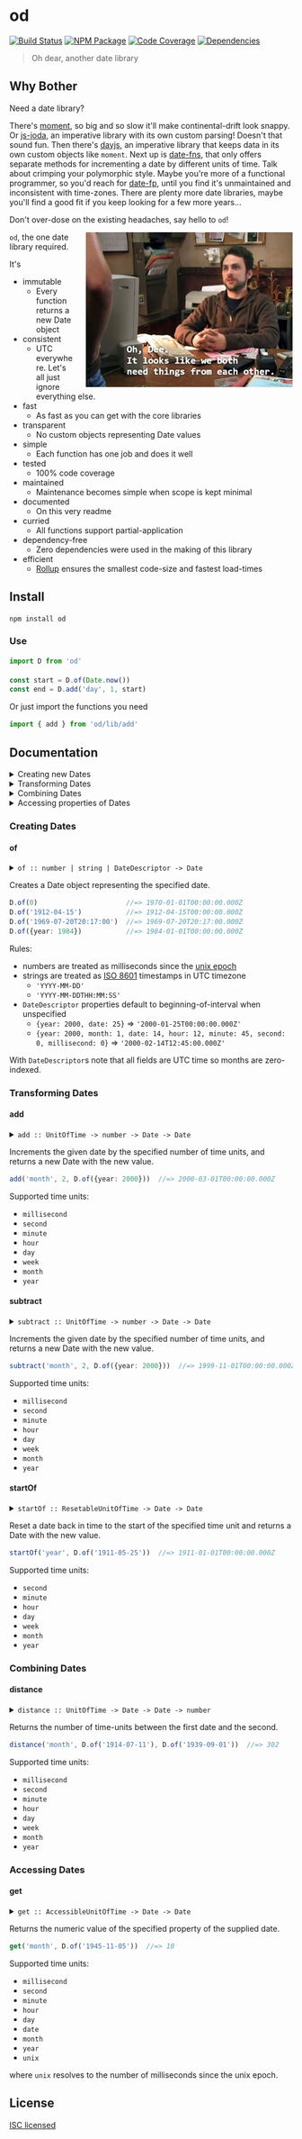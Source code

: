 # od
[![Build Status][]](https://travis-ci.org/strong-roots-capital/od)
[![NPM Package][]](https://npmjs.org/package/od)
[![Code Coverage][]](https://codecov.io/gh/strong-roots-capital/od)
[![Dependencies][]](https://david-dm.org/strong-roots-capital/od)

[Build Status]: https://travis-ci.org/strong-roots-capital/od.svg?branch=master
[NPM Package]: https://img.shields.io/npm/v/od.svg
[Code Coverage]: https://codecov.io/gh/strong-roots-capital/od/branch/master/graph/badge.svg
[Dependencies]: https://david-dm.org/strong-roots-capital/od/status.svg


> Oh dear, another date library

## Why Bother

Need a date library?

There's [moment], so big and so slow it'll make continental-drift look
snappy. Or [js-joda], an imperative library with its own custom
parsing! Doesn't that sound fun. Then there's [dayjs], an imperative
library that keeps data in its own custom objects like `moment`. Next
up is [date-fns], that only offers separate methods for incrementing a
date by different units of time. Talk about crimping your polymorphic
style. Maybe you're more of a functional programmer, so you'd reach
for [date-fp], until you find it's unmaintained and inconsistent with
time-zones. There are plenty more date libraries, maybe you'll find a
good fit if you keep looking for a few more years...

[moment]: https://github.com/moment/moment
[js-joda]: https://github.com/js-joda/js-joda
[dayjs]: https://github.com/iamkun/dayjs
[date-fns]: https://github.com/date-fns/date-fns
[date-fp]: https://github.com/cullophid/date-fp

Don't over-dose on the existing headaches, say hello to `od`!

<img align="right" src="img/oh-dee.jpg" height="275" style="padding-left: 20px">

`od`, the one date library required.

It's

- immutable
    - Every function returns a new Date object
- consistent
    - UTC everywhere. Let's all just ignore everything else.
- fast
    - As fast as you can get with the core libraries
- transparent
    - No custom objects representing Date values
- simple
    - Each function has one job and does it well
- tested
    - 100% code coverage
- maintained
    - Maintenance becomes simple when scope is kept minimal
- documented
    - On this very readme
- curried
    - All functions support partial-application
- dependency-free
    - Zero dependencies were used in the making of this library
- efficient
    - [Rollup](https://github.com/rollup/rollup) ensures the smallest code-size and fastest load-times


## Install

```shell
npm install od
```

### Use

```typescript
import D from 'od'

const start = D.of(Date.now())
const end = D.add('day', 1, start)
```

Or just import the functions you need

``` typescript
import { add } from 'od/lib/add'
```

## Documentation

<details><summary>Creating new Dates</summary>

- [`of`: Create a new Date from existing information](#of)

</details>

<details><summary>Transforming Dates</summary>

- [`add`: Add a time unit to a Date](#add)
- [`subtract`: Subtract a time unit from a Date](#subtract)
- [`startOf`: Wind a Date back to the start of specified time unit](#startOf)

</details>

<details><summary>Combining Dates</summary>

- [`distance`: Calculate the number of time-units between two dates](#distance)

</details>

<details><summary>Accessing properties of Dates</summary>

- [`get`: Access one field of an existing Date](#get)

</details>

### Creating Dates

#### of

<details><summary><code>of :: number | string | DateDescriptor -> Date</code></summary>

``` hs
of :: number -> Date
of :: string -> Date
of :: DateDescriptor -> Date
```

</details>

Creates a Date object representing the specified date.

``` typescript
D.of(0)                      //=> 1970-01-01T00:00:00.000Z
D.of('1912-04-15')           //=> 1912-04-15T00:00:00.000Z
D.of('1969-07-20T20:17:00')  //=> 1969-07-20T20:17:00.000Z
D.of({year: 1984})           //=> 1984-01-01T00:00:00.000Z
```

Rules:

- numbers are treated as milliseconds since the [unix epoch](https://en.wikipedia.org/wiki/Unix_time)
- strings are treated as [ISO 8601](https://en.wikipedia.org/wiki/ISO_8601) timestamps in UTC timezone
  - `'YYYY-MM-DD'`
  - `'YYYY-MM-DDTHH:MM:SS'`
- `DateDescriptor` properties default to beginning-of-interval when unspecified
  - `{year: 2000, date: 25}` => `'2000-01-25T00:00:00.000Z'`
  - `{year: 2000, month: 1, date: 14, hour: 12, minute: 45, second: 0, millisecond: 0}` => `'2000-02-14T12:45:00.000Z'`

With `DateDescriptor`s note that all fields are UTC time so months are
zero-indexed.

### Transforming Dates

#### add

<details><summary><code>add :: UnitOfTime -> number -> Date -> Date</code></summary>

``` hs
add :: UnitOfTime -> number -> Date -> Date
```

</details>

Increments the given date by the specified number of time units, and
returns a new Date with the new value.

``` typescript
add('month', 2, D.of({year: 2000}))  //=> 2000-03-01T00:00:00.000Z
```

Supported time units:

- `millisecond`
- `second`
- `minute`
- `hour`
- `day`
- `week`
- `month`
- `year`

#### subtract

<details><summary><code>subtract :: UnitOfTime -> number -> Date -> Date</code></summary>

``` hs
subtract :: UnitOfTime -> number -> Date -> Date
```

</details>

Increments the given date by the specified number of time units, and
returns a new Date with the new value.

``` typescript
subtract('month', 2, D.of({year: 2000}))  //=> 1999-11-01T00:00:00.000Z
```

Supported time units:

- `millisecond`
- `second`
- `minute`
- `hour`
- `day`
- `week`
- `month`
- `year`

#### startOf

<details><summary><code>startOf :: ResetableUnitOfTime -> Date -> Date</code></summary>

``` hs
startOf :: ResetableUnitOfTime -> Date -> Date
```

</details>

Reset a date back in time to the start of the specified time unit and
returns a Date with the new value.

``` typescript
startOf('year', D.of('1911-05-25'))  //=> 1911-01-01T00:00:00.000Z
```

Supported time units:

- `second`
- `minute`
- `hour`
- `day`
- `week`
- `month`
- `year`

### Combining Dates

#### distance

<details><summary><code>distance :: UnitOfTime -> Date -> Date -> number</code></summary>

``` hs
distance :: UnitOfTime -> Date -> Date -> number
```

</details>

Returns the number of time-units between the first date and the second.

``` typescript
distance('month', D.of('1914-07-11'), D.of('1939-09-01'))  //=> 302
```

Supported time units:

- `millisecond`
- `second`
- `minute`
- `hour`
- `day`
- `week`
- `month`
- `year`

### Accessing Dates

#### get

<details><summary><code>get :: AccessibleUnitOfTime -> Date -> Date</code></summary>

``` hs
get :: AccessibleUnitOfTime -> Date -> Date
```

</details>

Returns the numeric value of the specified property of the supplied date.

``` typescript
get('month', D.of('1945-11-05'))  //=> 10
```

Supported time units:

- `millisecond`
- `second`
- `minute`
- `hour`
- `day`
- `date`
- `month`
- `year`
- `unix`

where `unix` resolves to the number of milliseconds since the unix epoch.

## License

[ISC licensed](LICENSE)

<!--  LocalWords:  hs typescript DateDescriptor YYYY startOf ResetableUnitOfTime -->
<!--  LocalWords:  od AccessibleUnitOfTime UnitOfTime joda dayjs fns -->
